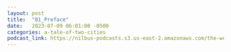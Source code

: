 ```yaml
---
layout: post
title:  "01_Preface"
date:   2023-07-09 06:01:00 -0500
categories: a-tale-of-two-cities
podcast_link: https://nilbus-podcasts.s3.us-east-2.amazonaws.com/the-well-trained-mind/A%20Tale%20of%20Two%20Cities/01_Preface.mp3
---
```

